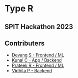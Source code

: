 # Type R

## SPIT Hackathon 2023

## Contributers

- [Devang S - Frontend / ML](https://github.com/Devang-Shah-49)
- [Kunal C - App / Backend](https://github.com/blackchapel)
- [Prateek R - Frontend / ML](https://github.com/PrateekR16)
- [Vidhita P - Backend](https://github.com/vidhitapai)